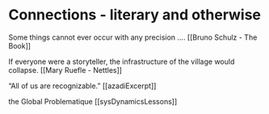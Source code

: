 # Connections - literary and otherwise  

Some things cannot ever occur with any precision ....  [[Bruno Schulz - The Book]]  

If everyone were a storyteller, the infrastructure of the village would collapse. [[Mary Ruefle - Nettles]]  

“All of us are recognizable.” [[azadiExcerpt]]  

the Global Problematique [[sysDynamicsLessons]]  

